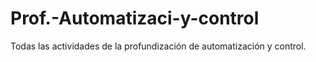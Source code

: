 # Prof.-Automatizaci-y-control
Todas las actividades de la profundización de automatización y control.

